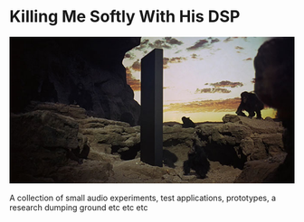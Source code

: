 # Killing Me Softly With His DSP

![monolith](assets/monolith_apes.jpeg?raw=true "The Monolith")

A collection of small audio experiments, test applications, prototypes, a research dumping ground etc etc etc
